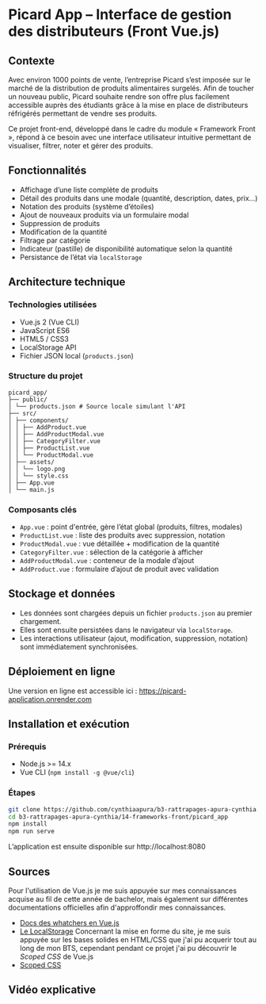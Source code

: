 # Picard App – Interface de gestion des distributeurs (Front Vue.js)

## Contexte

Avec environ 1000 points de vente, l’entreprise Picard s’est imposée sur le marché de 
la distribution de produits alimentaires surgelés. 
Afin de toucher un nouveau public, Picard souhaite rendre son offre plus facilement 
accessible auprès des étudiants grâce à la mise en place de distributeurs réfrigérés
permettant de vendre ses produits.

Ce projet front-end, développé dans le cadre du module « Framework Front », répond à ce besoin avec une interface utilisateur intuitive permettant de visualiser, filtrer, noter et gérer des produits.

## Fonctionnalités

- Affichage d’une liste complète de produits
- Détail des produits dans une modale (quantité, description, dates, prix…)
- Notation des produits (système d’étoiles)
- Ajout de nouveaux produits via un formulaire modal
- Suppression de produits
- Modification de la quantité
- Filtrage par catégorie
- Indicateur (pastille) de disponibilité automatique selon la quantité
- Persistance de l’état via `localStorage`

## Architecture technique

### Technologies utilisées

- Vue.js 2 (Vue CLI)
- JavaScript ES6
- HTML5 / CSS3
- LocalStorage API
- Fichier JSON local (`products.json`)

### Structure du projet

```
picard_app/
├── public/
│ └── products.json # Source locale simulant l'API
├── src/
│ ├── components/
│ │ ├── AddProduct.vue
│ │ ├── AddProductModal.vue
│ │ ├── CategoryFilter.vue
│ │ ├── ProductList.vue
│ │ └── ProductModal.vue
│ ├── assets/
│ │ └── logo.png
│ │ └── style.css
│ ├── App.vue
│ └── main.js
```
### Composants clés

- `App.vue` : point d'entrée, gère l’état global (produits, filtres, modales)
- `ProductList.vue` : liste des produits avec suppression, notation
- `ProductModal.vue` : vue détaillée + modification de la quantité
- `CategoryFilter.vue` : sélection de la catégorie à afficher
- `AddProductModal.vue` : conteneur de la modale d’ajout
- `AddProduct.vue` : formulaire d’ajout de produit avec validation

## Stockage et données

- Les données sont chargées depuis un fichier `products.json` au premier chargement.
- Elles sont ensuite persistées dans le navigateur via `localStorage`.
- Les interactions utilisateur (ajout, modification, suppression, notation) sont immédiatement synchronisées.

## Déploiement en ligne

Une version en ligne est accessible ici :
https://picard-application.onrender.com

## Installation et exécution

### Prérequis

- Node.js >= 14.x
- Vue CLI (`npm install -g @vue/cli`)

### Étapes

```bash
git clone https://github.com/cynthiaapura/b3-rattrapages-apura-cynthia.git
cd b3-rattrapages-apura-cynthia/14-frameworks-front/picard_app
npm install
npm run serve
```
L’application est ensuite disponible sur http://localhost:8080

## Sources

Pour l'utilisation de Vue.js je me suis appuyée sur mes connaissances acquise au fil de cette année de bachelor, mais également sur différentes documentations officielles afin d'approffondir mes connaissances.
- [Docs des whatchers en Vue.js](https://vuejs.org/guide/essentials/watchers.html)
- [Le LocalStorage](https://v2.fr.vuejs.org/v2/cookbook/client-side-storage.html)
Concernant la mise en forme du site, je me suis appuyée sur les bases solides en HTML/CSS que j'ai pu acquerir tout au long de mon BTS, cependant pendant ce projet j'ai pu découvrir le *Scoped CSS* de Vue.js
- [Scoped CSS](https://vuejs.org/api/sfc-css-features)

## Vidéo explicative
